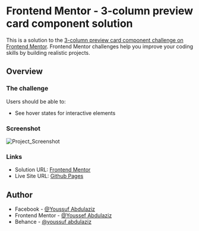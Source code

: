 # Frontend Mentor - 3-column preview card component solution

This is a solution to the [3-column preview card component challenge on Frontend Mentor](https://www.frontendmentor.io/challenges/3column-preview-card-component-pH92eAR2-). Frontend Mentor challenges help you improve your coding skills by building realistic projects.

## Overview

### The challenge

Users should be able to:

- See hover states for interactive elements

### Screenshot

![Project_Screenshot](/DesktopScreenshot)

### Links

- Solution URL: [Frontend Mentor](https://www.frontendmentor.io/solutions/order-summary-component-using-html-and-css-q1C0iq24a)
- Live Site URL: [Github Pages](https://azizy5203.github.io/order_summary_component/)

## Author

- Facebook - [@Youssuf Abdulaziz](https://www.facebook.com/azizyoussuf)
- Frontend Mentor - [@Youssef Abdulaziz](https://www.frontendmentor.io/profile/azizy5203)
- Behance - [@youssuf abdulaziz](https://www.behance.net/azizy5203)
